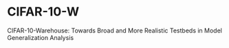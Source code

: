 # CIFAR-10-W
CIFAR-10-Warehouse: Towards Broad and More Realistic Testbeds in Model Generalization Analysis

